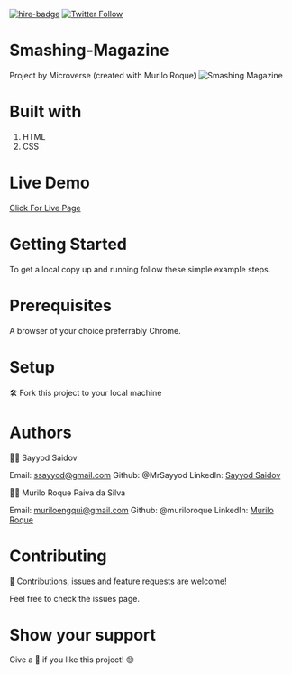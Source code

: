 [![hire-badge](https://img.shields.io/badge/Consult%20/%20Hire%20Murilo-Click%20to%20Contact-brightgreen)](mailto:muriloengqui@gmail.com) [![Twitter Follow](https://img.shields.io/twitter/follow/MuriloRoquePai1?label=Follow%20Murilo%20on%20Twitter&style=social)](https://twitter.com/MuriloRoquePai1)

# Smashing-Magazine
Project by Microverse (created with Murilo Roque)
![Smashing Magazine](/images/screenshot1.png)

# Built with
1. HTML
2. CSS

# Live Demo 
[Click For Live Page](https://raw.githack.com/MrSayyod/Smashing-Magazine/example/index.html)

# Getting Started
To get a local copy up and running follow these simple example steps.

# Prerequisites
A browser of your choice preferrably Chrome.

# Setup
:hammer_and_wrench: Fork this project to your local machine

# Authors
:man_technologist: Sayyod Saidov

Email: ssayyod@gmail.com
Github: @MrSayyod
LinkedIn: [Sayyod Saidov](https://www.linkedin.com/in/sayyod-saidov-507b0818b)

:man_technologist: Murilo Roque Paiva da Silva

Email: muriloengqui@gmail.com
Github: @muriloroque
LinkedIn: [Murilo Roque](https://www.linkedin.com/in/murilo-roque-b1268741/)

# Contributing
:handshake: Contributions, issues and feature requests are welcome!

Feel free to check the issues page.

# Show your support
Give a :star2: if you like this project! :blush:
